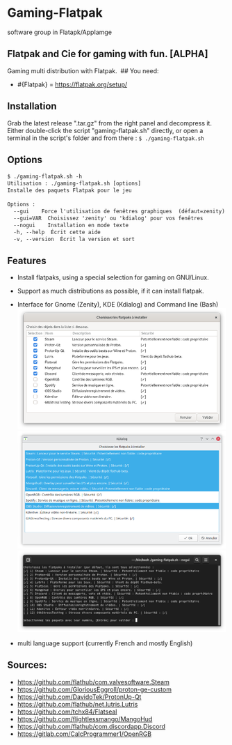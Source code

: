 # Gaming-Flatpak
software group in Flatapk/AppIamge

## Flatpak and Cie for gaming with fun. [ALPHA]
Gaming multi distribution with Flatpak.
 ## You need:
- #{Flatpak} = https://flatpak.org/setup/

## Installation
Grab the latest release ".tar.gz" from the right panel and decompress it.
Either double-click the script "gaming-flatpak.sh" directly, or open a terminal in the script's folder and from there :
`$ ./gaming-flatpak.sh`

## Options
```
$ ./gaming-flatpak.sh -h
Utilisation : ./gaming-flatpak.sh [options]
Installe des paquets Flatpak pour le jeu

Options :
  --gui    Force l'utilisation de fenêtres graphiques  (défaut=zenity)
  --gui=VAR  Choisissez 'zenity' ou 'kdialog' pour vos fenêtres
  --nogui    Installation en mode texte
  -h, --help  Écrit cette aide
  -v, --version  Écrit la version et sort
```

## Features
* Install flatpaks, using a special selection for gaming on GNU/Linux.
* Support as much distributions as possible, if it can install flatpak.
* Interface for Gnome (Zenity), KDE (Kdialog) and Command line (Bash)
![Gnome](img/gf-zenity.png)
![KDE](img/gf-kdialog.png)
![Cli](img/gf-cli.png)

* multi language support (currently French and mostly English)

## Sources:
- https://github.com/flathub/com.valvesoftware.Steam
- https://github.com/GloriousEggroll/proton-ge-custom
- https://github.com/DavidoTek/ProtonUp-Qt
- https://github.com/flathub/net.lutris.Lutris
- https://github.com/tchx84/Flatseal
- https://github.com/flightlessmango/MangoHud
- https://github.com/flathub/com.discordapp.Discord
- https://gitlab.com/CalcProgrammer1/OpenRGB
